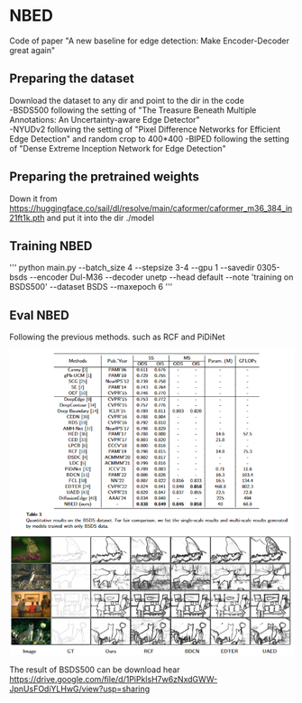 # NBED
Code of paper "A new baseline for edge detection: Make Encoder-Decoder great again"
## Preparing the dataset
Download the dataset to any dir and point to the dir in the code  
-BSDS500 following the setting of "The Treasure Beneath Multiple Annotations: An Uncertainty-aware Edge Detector"  
-NYUDv2 following the setting of "Pixel Difference Networks for Efficient Edge Detection"  and random crop to 400*400
-BIPED following the setting of "Dense Extreme Inception Network for Edge Detection"  
## Preparing the pretrained weights
Down it from https://huggingface.co/sail/dl/resolve/main/caformer/caformer_m36_384_in21ft1k.pth
and put it into the dir ./model
## Training NBED
'''
python main.py --batch_size 4 --stepsize 3-4 --gpu 1 --savedir 0305-bsds --encoder Dul-M36 --decoder unetp --head default --note 'training on BSDS500' --dataset BSDS --maxepoch 6
'''
## Eval NBED
Following the previous methods. such as RCF and PiDiNet

![Result of BSDS](./Imgs/BSDS.png "Result of BSDS")
![Img of BSDS](./Imgs/Imgs-bsds.png "Img of BSDS")

The result of BSDS500 can be download hear
https://drive.google.com/file/d/1PiPklsH7w6zNxdGWW-JpnUsFOdiYLHwG/view?usp=sharing
